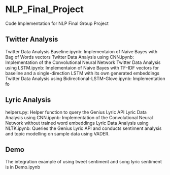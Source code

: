 # NLP_Final_Project
Code Implementation for NLP Final Group Project

## Twitter Analysis
Twitter Data Analysis Baseline.ipynb: Implementaion of Naive Bayes with Bag of Words vectors
Twitter Data Analysis using CNN.ipynb: Implementation of the Convolutional Neural Network
Twitter Data Analysis using LSTM.ipynb:  Implementaion of Naive Bayes with TF-IDF vectors for baseline and a single-direction LSTM with its own generated embeddings
Twitter Data Analysis using Bidirectional-LSTM-Glove.ipynb: Implementation fo

## Lyric Analysis
helpers.py: Helper function to query the Genius Lyric API
Lyric Data Analysis using CNN.ipynb: Implementation of the Convolutional Neural Network without trained word embeddings
Lyric Data Analysis using NLTK.ipynb: Queries the Genius Lyric API and conducts sentiment analysis and topic modelling on sample data using VADER.

## Demo
The integration example of using tweet sentiment and song lyric sentiment is in Demo.ipynb

